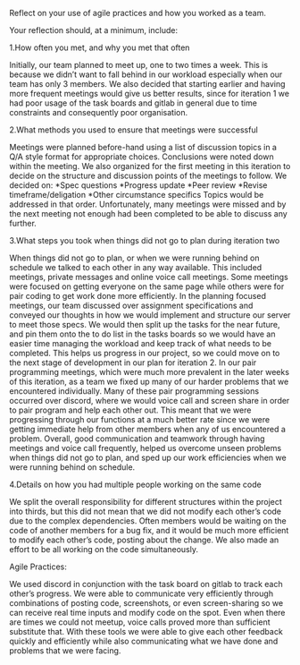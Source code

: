 Reflect on your use of agile practices and how you worked as a team.

Your reflection should, at a minimum, include:


1.How often you met, and why you met that often

Initially, our team planned to meet up, one to two times a week. This is because we didn’t want to fall behind in our workload especially when our team has only 3 members. We also decided that starting earlier and having more frequent meetings would give us better results, since for iteration 1 we had poor usage of the task boards and gitlab in general due to time constraints and consequently poor organisation.
 
2.What methods you used to ensure that meetings were successful

Meetings were planned before-hand using a list of discussion topics in a Q/A style format for appropriate choices. Conclusions were noted down within the meeting. We also organized for the first meeting in this iteration to decide on the structure and discussion points of the meetings to follow. We decided on:
*Spec questions
*Progress update
*Peer review 
*Revise timeframe/deligation
*Other circumstance specifics
Topics would be addressed in that order. Unfortunately, many meetings were missed and by the next meeting not enough had been completed to be able to discuss any further.



3.What steps you took when things did not go to plan during iteration two

When things did not go to plan, or when we were running behind on schedule we talked to each other in any way available. This included meetings, private messages and online voice call meetings. Some meetings were focused on getting everyone on the same page while others were for pair coding to get work done more efficiently. 
In the planning focused meetings, our team discussed over assignment specifications and conveyed our thoughts in how we would implement and structure our server to meet those specs. We would then split up the tasks for the near future, and pin them onto the to do list in the tasks boards so we would have an easier time managing the workload and keep track of what needs to be completed. This helps us progress in our project, so we could move on to the next stage of development in our plan for iteration 2. 
In our pair programming meetings, which were much more prevalent in the later weeks of this iteration,  as a team we fixed up many of our harder problems that we encountered individually.
Many of these pair programming sessions occurred over discord, where we would voice call and screen share in order to pair program and help each other out. This meant that we were progressing through our functions at a much better rate since we were getting immediate help from other members when any of us encountered a problem. 
Overall, good communication and teamwork through having meetings and voice call frequently, helped us overcome unseen problems when things did not go to plan, and sped up our work efficiencies when we were running behind on schedule.

4.Details on how you had multiple people working on the same code 

We split the overall responsibility for different structures within the project into thirds, but this did not mean that we did not modify each other’s code due to the complex dependencies. Often members would be waiting on the code of another members for a bug fix, and it would be much more efficient to modify each other’s code, posting about the change. We also made an effort to be all working on the code simultaneously.

Agile Practices:

We used discord in conjunction with the task board on gitlab to track each other’s progress. We were able to communicate very efficiently through combinations of posting code, screenshots, or even screen-sharing so we can receive real time inputs and modify code on the spot. Even when there are times we could not meetup, voice calls proved more than sufficient substitute that. With these tools we were able to give each other feedback quickly and efficiently while also communicating what we have done and problems that we were facing.



